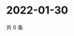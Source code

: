 # 2022-01-30

共 0 条

<!-- BEGIN WEIBO -->
<!-- 最后更新时间 Sun Jan 30 2022 07:13:14 GMT+0800 (China Standard Time) -->

<!-- END WEIBO -->

